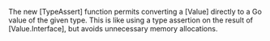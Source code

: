 The new [TypeAssert] function permits converting a [Value] directly to a Go value
of the given type. This is like using a type assertion on the result of [Value.Interface],
but avoids unnecessary memory allocations.
